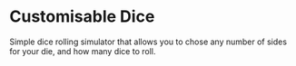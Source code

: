 # Customisable Dice

Simple dice rolling simulator that allows you to chose any number of sides for your die, and how many dice to roll. 
